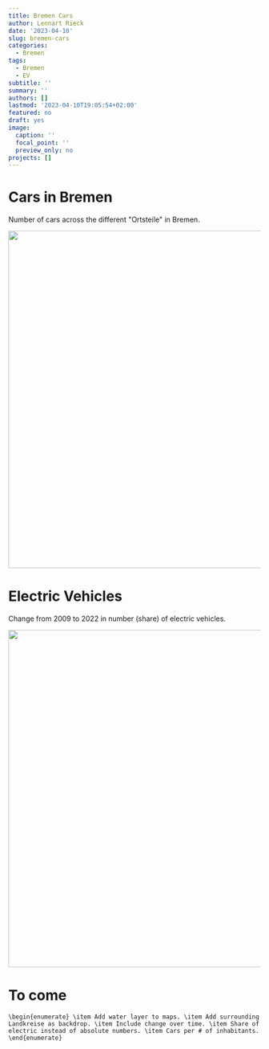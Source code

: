 ```yaml
---
title: Bremen Cars
author: Lennart Rieck
date: '2023-04-10'
slug: bremen-cars
categories:
  - Bremen
tags:
  - Bremen
  - EV
subtitle: ''
summary: ''
authors: []
lastmod: '2023-04-10T19:05:54+02:00'
featured: no
draft: yes
image:
  caption: ''
  focal_point: ''
  preview_only: no
projects: []
---
```


  # Cars in Bremen
  Number of cars across the different "Ortsteile" in Bremen. 











<img src="{{< blogdown/postref >}}index.en_files/figure-html/unnamed-chunk-3-1.png" width="672" />

# Electric Vehicles

Change from 2009 to 2022 in number (share) of electric vehicles. 

<img src="{{< blogdown/postref >}}index.en_files/figure-html/unnamed-chunk-4-1.png" width="672" />

# To come

`\begin{enumerate}
\item Add water layer to maps.
\item Add surrounding Landkreise as backdrop.
\item Include change over time.
\item Share of electric instead of absolute numbers.
\item Cars per # of inhabitants.
\end{enumerate}`
